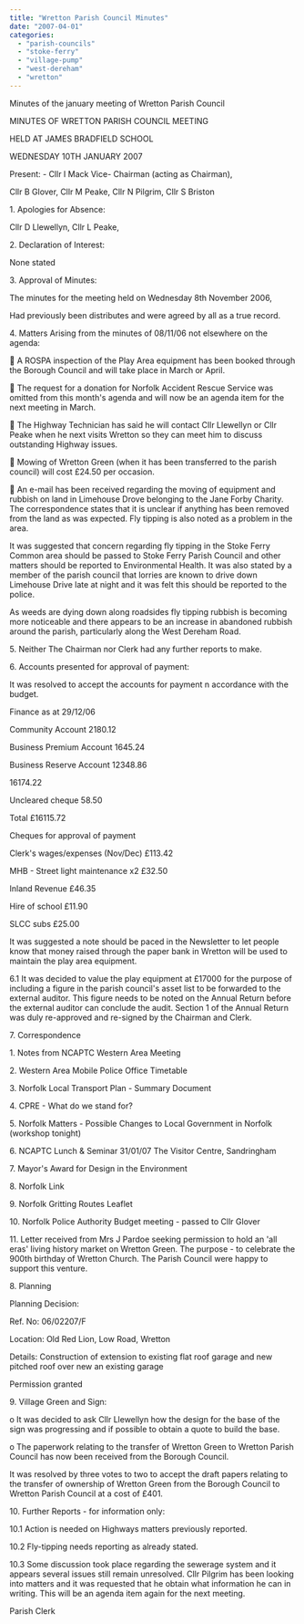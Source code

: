 ```yaml
---
title: "Wretton Parish Council Minutes"
date: "2007-04-01"
categories: 
  - "parish-councils"
  - "stoke-ferry"
  - "village-pump"
  - "west-dereham"
  - "wretton"
---
```


Minutes of the january meeting of Wretton Parish Council

MINUTES OF WRETTON PARISH COUNCIL MEETING

HELD AT JAMES BRADFIELD SCHOOL

WEDNESDAY 10TH JANUARY 2007

Present: - Cllr I Mack Vice- Chairman (acting as Chairman),

Cllr B Glover, Cllr M Peake, Cllr N Pilgrim, Cllr S Briston

1\. Apologies for Absence:

Cllr D Llewellyn, Cllr L Peake,

2\. Declaration of Interest:

None stated

3\. Approval of Minutes:

The minutes for the meeting held on Wednesday 8th November 2006,

Had previously been distributes and were agreed by all as a true record.

4\. Matters Arising from the minutes of 08/11/06 not elsewhere on the agenda:

 A ROSPA inspection of the Play Area equipment has been booked through the Borough Council and will take place in March or April.

 The request for a donation for Norfolk Accident Rescue Service was omitted from this month's agenda and will now be an agenda item for the next meeting in March.

 The Highway Technician has said he will contact Cllr Llewellyn or Cllr Peake when he next visits Wretton so they can meet him to discuss outstanding Highway issues.

 Mowing of Wretton Green (when it has been transferred to the parish council) will cost £24.50 per occasion.

 An e-mail has been received regarding the moving of equipment and rubbish on land in Limehouse Drove belonging to the Jane Forby Charity. The correspondence states that it is unclear if anything has been removed from the land as was expected. Fly tipping is also noted as a problem in the area.

It was suggested that concern regarding fly tipping in the Stoke Ferry Common area should be passed to Stoke Ferry Parish Council and other matters should be reported to Environmental Health. It was also stated by a member of the parish council that lorries are known to drive down Limehouse Drive late at night and it was felt this should be reported to the police.

As weeds are dying down along roadsides fly tipping rubbish is becoming more noticeable and there appears to be an increase in abandoned rubbish around the parish, particularly along the West Dereham Road.

5\. Neither The Chairman nor Clerk had any further reports to make.

6\. Accounts presented for approval of payment:

It was resolved to accept the accounts for payment n accordance with the budget.

Finance as at 29/12/06

Community Account 2180.12

Business Premium Account 1645.24

Business Reserve Account 12348.86

16174.22

Uncleared cheque 58.50

Total £16115.72

Cheques for approval of payment

Clerk's wages/expenses (Nov/Dec) £113.42

MHB - Street light maintenance x2 £32.50

Inland Revenue £46.35

Hire of school £11.90

SLCC subs £25.00

It was suggested a note should be paced in the Newsletter to let people know that money raised through the paper bank in Wretton will be used to maintain the play area equipment.

6.1 It was decided to value the play equipment at £17000 for the purpose of including a figure in the parish council's asset list to be forwarded to the external auditor. This figure needs to be noted on the Annual Return before the external auditor can conclude the audit. Section 1 of the Annual Return was duly re-approved and re-signed by the Chairman and Clerk.

7\. Correspondence

1\. Notes from NCAPTC Western Area Meeting

2\. Western Area Mobile Police Office Timetable

3\. Norfolk Local Transport Plan - Summary Document

4\. CPRE - What do we stand for?

5\. Norfolk Matters - Possible Changes to Local Government in Norfolk (workshop tonight)

6\. NCAPTC Lunch & Seminar 31/01/07 The Visitor Centre, Sandringham

7\. Mayor's Award for Design in the Environment

8\. Norfolk Link

9\. Norfolk Gritting Routes Leaflet

10\. Norfolk Police Authority Budget meeting - passed to Cllr Glover

11\. Letter received from Mrs J Pardoe seeking permission to hold an 'all eras' living history market on Wretton Green. The purpose - to celebrate the 900th birthday of Wretton Church. The Parish Council were happy to support this venture.

8\. Planning

Planning Decision:

Ref. No: 06/02207/F

Location: Old Red Lion, Low Road, Wretton

Details: Construction of extension to existing flat roof garage and new pitched roof over new an existing garage

Permission granted

9\. Village Green and Sign:

o It was decided to ask Cllr Llewellyn how the design for the base of the sign was progressing and if possible to obtain a quote to build the base.

o The paperwork relating to the transfer of Wretton Green to Wretton Parish Council has now been received from the Borough Council.

It was resolved by three votes to two to accept the draft papers relating to the transfer of ownership of Wretton Green from the Borough Council to Wretton Parish Council at a cost of £401.

10\. Further Reports - for information only:

10.1 Action is needed on Highways matters previously reported.

10.2 Fly-tipping needs reporting as already stated.

10.3 Some discussion took place regarding the sewerage system and it appears several issues still remain unresolved. Cllr Pilgrim has been looking into matters and it was requested that he obtain what information he can in writing. This will be an agenda item again for the next meeting.

Parish Clerk

